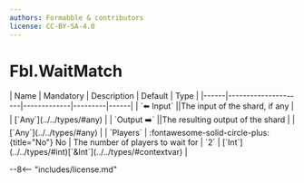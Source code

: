 ```yaml
---
authors: Formabble & contributors
license: CC-BY-SA-4.0
---
```



# Fbl.WaitMatch

<div class="sh-parameters" markdown="1">
| Name | Mandatory | Description | Default | Type |
|------|---------------------|-------------|---------|------|
| `⬅️ Input` ||The input of the shard, if any | | [`Any`](../../types/#any) |
| `Output ➡️` ||The resulting output of the shard | | [`Any`](../../types/#any) |
| `Players` | :fontawesome-solid-circle-plus:{title="No"} No  | The number of players to wait for | `2` | [`Int`](../../types/#int)[`&Int`](../../types/#contextvar) |

</div>



--8<-- "includes/license.md"

